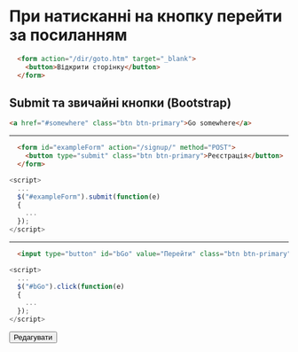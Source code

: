 # При натисканні на кнопку перейти за посиланням

```html
  <form action="/dir/goto.htm" target="_blank">
    <button>Відкрити сторінку</button>
  </form>
```

## Submit та звичайні кнопки (Bootstrap)

```html
<a href="#somewhere" class="btn btn-primary">Go somewhere</a>
```

<hr>

```html
  <form id="exampleForm" action="/signup/" method="POST">
    <button type="submit" class="btn btn-primary">Реєстрація</button>
  </form>
```
```javascript
<script>
  ...
  $("#exampleForm").submit(function(e)
  {
    ...
  });
</script>
```

<hr>

```html
  <input type="button" id="bGo" value="Перейти" class="btn btn-primary" />
```
```javascript
<script>
  ...
  $("#bGo").click(function(e)
  {
    ...
  });
</script>
```

<button type="submit" class="btn btn-outline-success btn-sm w-100">Редагувати</button>
			
